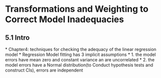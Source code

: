 # Transformations and Weighting to Correct Model Inadequacies
<h2 id='2'>5.1 Intro</h2>
* Chapter4: techniques for checking the adequacy of the linear regression model
* Regression Model fitting has 3 implicit assumptions
  * 1. the model errors have mean zero and constant variance an are uncorrelated
  * 2. the model errors have a Normal distribution(to Conduct hypothesis tests and construct CIs), errors are independent
  
